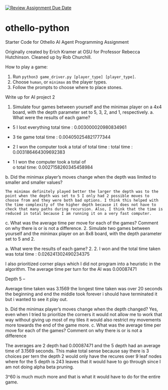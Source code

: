 [![Review Assignment Due Date](https://classroom.github.com/assets/deadline-readme-button-24ddc0f5d75046c5622901739e7c5dd533143b0c8e959d652212380cedb1ea36.svg)](https://classroom.github.com/a/i3cjXgnP)
# othello-python
Starter Code for Othello AI Agent Programming Assignment

Originally created by Erich Kramer at OSU for Professor Rebecca Hutchinson.
Cleaned up by Rob Churchill.

How to play a game:

1. Run `python3 game_driver.py [player_type] [player_type]`.
2. Choose `human`, or `minimax` as the player types.
3. Follow the prompts to choose where to place stones.








Write up for AI project 2 
1.	Simulate four games between yourself and the minimax player on a 4x4 board, with the depth parameter set to 5, 3, 2, and 1, respectively.
a. What were the results of each game?

-	5 I lost everything total time : 0.003000020980834961
 
-	3 tie game total time : 0.004050254821777344
 
-	2 I won  the computer took a total of total time : total time : 0.003186464309692383
 
-	1 I won the computer took a total of 	
o	total time: 0.0027158260345458984 
 

b. Did the minimax player’s moves change when the depth was limited to smaller
and smaller values?

	The minimax definitely played better the larger the depth was to the point when the depth was set to 5 I only had 2 possible moves to choose from and they were both bad options. I think this helped with the time complexity of the higher depth because it does not have to check that many paths during recursion. Also, I think that the time is reduced in total because I am running it on a very fast computer. 

c. What was the average time per move for each of the games? Comment on why
there is or is not a difference.
2. Simulate two games between yourself and the minimax player on an 8x8 board, with the
depth parameter set to 5 and 2.


a. What were the results of each game?
2.	2.	 I won and the total time taken was total time : 0.026241302490234375 
 
I also prioritized corner plays which I did not program into a heuristic in the algorithm. 
The average time per turn for the AI was 0.00087471

Depth 5 –
  
Average time taken was 3.1569 the longest time taken was over 20 seconds the beginning and end the middle took forever i should have terminated it but i wanted to see it play out. 



b. Did the minimax player’s moves change when the depth changed?
Yes, even when I tried to prioritize the corners it would not allow me to work that way without giving up most of my tiles it would also restrict my movements more towards the end of the game more. 
c. What was the average time per move for each of the games? Comment on why
there is or is not a difference

The averages are 2 depth had 0.00087471 and the 5 depth had an average time of 3.1569 seconds. This make total sense because say there is 3 choices per tern the depth 2 would only have the recures over 9 leaf nodes where for the 5 depth is 243  leaves that it would have to go through since I am not doing alpha beta pruning. 



3^60  is  much much  more and that is what it would have to do for the entire game. 
